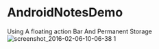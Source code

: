 # AndroidNotesDemo
Using A floating action Bar And Permanent Storage
![screenshot_2016-02-06-10-06-38 1](https://cloud.githubusercontent.com/assets/897731/12865601/6519f94c-ccb9-11e5-9ae1-a82e232c816c.png)

